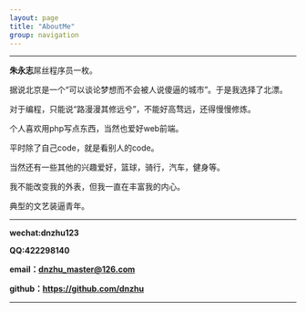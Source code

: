 ```yaml
---
layout: page
title: "AboutMe"
group: navigation
---
```


---

**朱永志**屌丝程序员一枚。

据说北京是一个“可以谈论梦想而不会被人说傻逼的城市”。于是我选择了北漂。

对于编程，只能说“路漫漫其修远兮”，不能好高骛远，还得慢慢修炼。

个人喜欢用php写点东西，当然也爱好web前端。

平时除了自己code，就是看别人的code。

当然还有一些其他的兴趣爱好，篮球，骑行，汽车，健身等。

我不能改变我的外表，但我一直在丰富我的内心。

典型的文艺装逼青年。

---

**wechat:dnzhu123**

**QQ:422298140**

**email：dnzhu_master@126.com**

**github：https://github.com/dnzhu**

---
